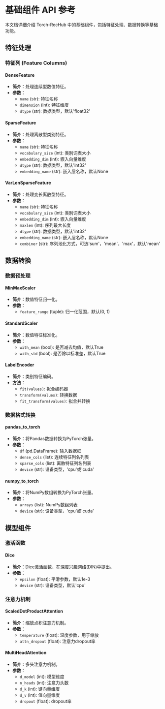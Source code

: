 # 基础组件 API 参考

本文档详细介绍 Torch-RecHub 中的基础组件，包括特征处理、数据转换等基础功能。

## 特征处理

### 特征列 (Feature Columns)

#### DenseFeature
- **简介**：处理连续型数值特征。
- **参数**：
  - `name` (str): 特征名称
  - `dimension` (int): 特征维度
  - `dtype` (str): 数据类型，默认'float32'

#### SparseFeature
- **简介**：处理离散型类别特征。
- **参数**：
  - `name` (str): 特征名称
  - `vocabulary_size` (int): 类别词表大小
  - `embedding_dim` (int): 嵌入向量维度
  - `dtype` (str): 数据类型，默认'int32'
  - `embedding_name` (str): 嵌入层名称，默认None

#### VarLenSparseFeature
- **简介**：处理变长离散型特征。
- **参数**：
  - `name` (str): 特征名称
  - `vocabulary_size` (int): 类别词表大小
  - `embedding_dim` (int): 嵌入向量维度
  - `maxlen` (int): 序列最大长度
  - `dtype` (str): 数据类型，默认'int32'
  - `embedding_name` (str): 嵌入层名称，默认None
  - `combiner` (str): 序列池化方式，可选'sum'，'mean'，'max'，默认'mean'

## 数据转换

### 数据预处理

#### MinMaxScaler
- **简介**：数值特征归一化。
- **参数**：
  - `feature_range` (tuple): 归一化范围，默认(0, 1)

#### StandardScaler
- **简介**：数值特征标准化。
- **参数**：
  - `with_mean` (bool): 是否减去均值，默认True
  - `with_std` (bool): 是否除以标准差，默认True

#### LabelEncoder
- **简介**：类别特征编码。
- **方法**：
  - `fit(values)`: 拟合编码器
  - `transform(values)`: 转换数据
  - `fit_transform(values)`: 拟合并转换

### 数据格式转换

#### pandas_to_torch
- **简介**：将Pandas数据转换为PyTorch张量。
- **参数**：
  - `df` (pd.DataFrame): 输入数据框
  - `dense_cols` (list): 连续特征列名列表
  - `sparse_cols` (list): 离散特征列名列表
  - `device` (str): 设备类型，'cpu'或'cuda'

#### numpy_to_torch
- **简介**：将NumPy数组转换为PyTorch张量。
- **参数**：
  - `arrays` (list): NumPy数组列表
  - `device` (str): 设备类型，'cpu'或'cuda'

## 模型组件

### 激活函数

#### Dice
- **简介**：Dice激活函数，在深度兴趣网络(DIN)中提出。
- **参数**：
  - `epsilon` (float): 平滑参数，默认1e-3
  - `device` (str): 设备类型，默认'cpu'

### 注意力机制

#### ScaledDotProductAttention
- **简介**：缩放点积注意力机制。
- **参数**：
  - `temperature` (float): 温度参数，用于缩放
  - `attn_dropout` (float): 注意力dropout率

#### MultiHeadAttention
- **简介**：多头注意力机制。
- **参数**：
  - `d_model` (int): 模型维度
  - `n_heads` (int): 注意力头数
  - `d_k` (int): 键向量维度
  - `d_v` (int): 值向量维度
  - `dropout` (float): dropout率 
